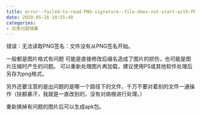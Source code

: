 ```yaml
---
title: error--failed-to-read-PNG-signature--file-does-not-start-with-PNG-sign
date: 2020-05-26 10:55:48
categories:
- 日常问题锦集
---
```

错误：无法读取PNG签名：文件没有从PNG签名开始。

一般都是图片格式有问题 可能是直接修改后缀名造成了图片的损伤，也可能是图片压缩时产生的问题。
可以重新处理图片再加载，建议使用PS或其他软件处理后另存为png格式。

另外还要注意的是出问题的是哪一个路径下的文件，千万不要对着别的文件一通操作（扶额暴汗，我就是一直改别的，没有对病根进行处理。）

重新换掉有问题的图片后可以生成apk包。
